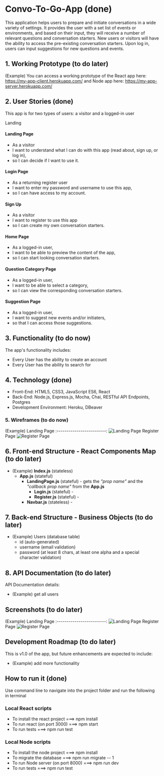 # Convo-To-Go-App (done)
This application helps users to prepare and initiate conversations in a wide variety of settings. It provides the user with a set list of events or environments, and based on their input, they will receive a number of relevant questions and conversation starters. New users or visitors will have the ability to access the pre-existing conversation starters. Upon log in, users can input suggestions for new questions and events.

## 1. Working Prototype (to do later)
(Example) You can access a working prototype of the React app here: https://my-app-client.herokuapp.com/ and Node app here: https://my-app-server.herokuapp.com/


## 2. User Stories (done)
This app is for two types of users: a visitor and a logged-in user

Landing

#### Landing Page
* As a visitor
* I want to understand what I can do with this app (read about, sign up, or log in),
* so I can decide if I want to use it.

#### Login Page
* As a returning register user
* I want to enter my password and username to use this app,
* so I can have access to my account.

#### Sign Up
* As a visitor 
* I want to register to use this app
* so I can create my own conversation starters.

#### Home Page 
* As a logged-in user,
* I want to be able to preview the content of the app,
* so I can start looking conversation starters.

#### Question Category Page
* As a logged-in user,
* I want to be able to select a category,
* so I can view the corresponding conversation starters.

#### Suggestion Page
* As a logged-in user,
* I want to suggest new events and/or initiaters,
* so that I can access those suggestions.


## 3. Functionality (to do now)
The app's functionality includes:
* Every User has the ability to create an account
* Every User has the ability to search for 



## 4. Technology (done)
* Front-End: HTML5, CSS3, JavaScript ES6, React
* Back-End: Node.js, Express.js, Mocha, Chai, RESTful API Endpoints, Postgres
* Development Environment: Heroku, DBeaver

### 5. Wireframes (to do now)
(Example) Landing Page
:-------------------------:
![Landing Page](/github-images/wireframes/landing-page-wireframe.png)
Register Page
![Register Page](/github-images/wireframes/register-page-wireframe.png)

## 6. Front-end Structure - React Components Map (to do later)
* (Example) __Index.js__ (stateless)
    * __App.js__ (stateful)
        * __LandingPage.js__ (stateful) - gets the _"prop name"_ and the _"callback prop name"_ from the __App.js__
            * __Login.js__ (stateful) -
            * __Register.js__ (stateful) -
        * __Navbar.js__ (stateless) -

## 7. Back-end Structure - Business Objects (to do later)
* (Example) Users (database table)
    * id (auto-generated)
    * username (email validation)
    * password (at least 8 chars, at least one alpha and a special character validation)


## 8. API Documentation (to do later)
API Documentation details:
* (Example) get all users



## Screenshots (to do later)
(Example) Landing Page
:-------------------------:
![Landing Page](/github-images/screenshots/landing-page-screenshot.png)
Register Page
![Register Page](/github-images/screenshots/register-page-screenshot.png)

## Development Roadmap (to do later)
This is v1.0 of the app, but future enhancements are expected to include:
* (Example) add more functionality

## How to run it (done)
Use command line to navigate into the project folder and run the following in terminal

### Local React scripts
* To install the react project ===> npm install
* To run react (on port 3000) ===> npm start
* To run tests ===> npm run test

### Local Node scripts
* To install the node project ===> npm install
* To migrate the database ===> npm run migrate -- 1
* To run Node server (on port 8000) ===> npm run dev
* To run tests ===> npm run test